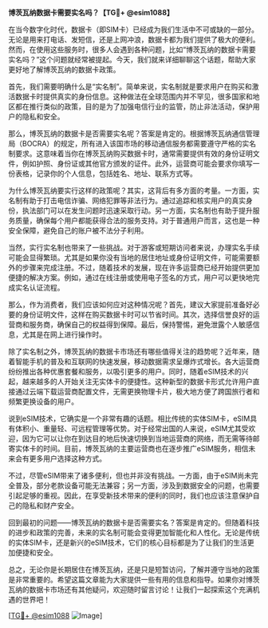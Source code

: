 **博茨瓦纳数据卡需要实名吗？【TG💪+ @esim1088】**

在当今数字化时代，数据卡（即SIM卡）已经成为我们生活中不可或缺的一部分。无论是用来打电话、发短信，还是上网冲浪，数据卡都为我们提供了极大的便利。然而，在使用这些服务时，很多人会遇到各种问题，比如“博茨瓦纳的数据卡需要实名吗？”这个问题就经常被提起。今天，我们就来详细聊聊这个话题，帮助大家更好地了解博茨瓦纳的数据卡政策。

首先，我们需要明确什么是“实名制”。简单来说，实名制就是要求用户在购买和激活数据卡时提供真实的身份信息。这种做法在全球范围内并不罕见，很多国家和地区都在推行类似的政策，目的是为了加强电信行业的监管，防止非法活动，保护用户的隐私和安全。

那么，博茨瓦纳的数据卡是否需要实名呢？答案是肯定的。根据博茨瓦纳通信管理局（BOCRA）的规定，所有进入该国市场的移动通信服务都需要遵守严格的实名制要求。这意味着当你在博茨瓦纳购买数据卡时，通常需要提供有效的身份证明文件，例如护照、身份证或其他官方颁发的证件。此外，运营商可能会要求你填写一份表格，记录你的个人信息，包括姓名、地址、联系方式等。

为什么博茨瓦纳要实行这样的政策呢？其实，这背后有多方面的考量。一方面，实名制有助于打击电信诈骗、网络犯罪等非法行为。通过追踪和核实用户的真实身份，执法部门可以在发生问题时迅速采取行动。另一方面，实名制也有助于提升服务质量，确保每个用户都能获得合法的服务支持。对于普通用户而言，这也是一种安全保障，避免自己的账户被不法分子利用。

当然，实行实名制也带来了一些挑战。对于游客或短期访问者来说，办理实名手续可能会显得繁琐。尤其是如果你没有当地的居住地址或身份证明文件，可能需要额外的步骤来完成注册。不过，随着技术的发展，现在许多运营商已经开始提供更加便捷的解决方案。例如，通过在线注册或使用电子签名的方式，用户可以更快地完成实名认证流程。

那么，作为消费者，我们应该如何应对这种情况呢？首先，建议大家提前准备好必要的身份证明文件，这样在购买数据卡时可以节省时间。其次，选择信誉良好的运营商和服务商，确保自己的权益得到保障。最后，保持警惕，避免泄露个人敏感信息，尤其是在网上进行操作时。

除了实名制之外，博茨瓦纳的数据卡市场还有哪些值得关注的趋势呢？近年来，随着智能手机的普及和互联网的快速发展，移动数据需求呈爆炸式增长。各大运营商纷纷推出各种优惠套餐和服务，以吸引更多的用户。同时，随着eSIM技术的兴起，越来越多的人开始关注无实体卡的便捷性。这种新型的数据卡形式允许用户直接通过云端下载运营商配置文件，无需更换物理卡片，极大地方便了跨国旅行者和频繁更换设备的用户。

说到eSIM技术，它确实是一个非常有趣的话题。相比传统的实体SIM卡，eSIM具有体积小、重量轻、可远程管理等优势。对于经常出国的人来说，eSIM尤其受欢迎，因为它可以让你在到达目的地后快速切换到当地运营商的网络，而无需等待邮寄实体卡的时间。目前，博茨瓦纳的主要运营商也在逐步推广eSIM服务，相信未来会有更多用户选择这种方式。

不过，尽管eSIM带来了诸多便利，但也并非没有挑战。一方面，由于eSIM尚未完全普及，部分老款设备可能无法兼容；另一方面，涉及到数据安全的问题，也需要引起足够的重视。因此，在享受新技术带来的便利的同时，我们也应该注意保护自己的隐私和财产安全。

回到最初的问题——博茨瓦纳的数据卡是否需要实名？答案是肯定的。但随着科技的进步和政策的完善，未来的实名制可能会变得更加智能化和人性化。无论是传统的实体SIM卡，还是新兴的eSIM技术，它们的核心目标都是为了让我们的生活更加便捷和安全。

总之，无论你是长期居住在博茨瓦纳，还是只是短暂访问，了解并遵守当地的政策是非常重要的。希望这篇文章能为大家提供一些有用的信息和指导。如果你对博茨瓦纳的数据卡市场还有其他疑问，欢迎随时留言讨论！让我们一起探索这个充满机遇的世界吧！

[[TG💪+ @esim1088](https://t.me/s/esim1088) ![Image](https://i.postimg.cc/4NQfJmqS/Snipaste-2025-05-13-00-14-12.png)]